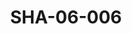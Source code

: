 ---
pid: SHA-06-006
title: SHA-06-006
language: ar
original_label: 
rights: شرحبيل احمد
location_of_original: شرحبيل احمد
photographer_or_studio: 
scanned_from: photograph 8.8 by 12.6
_date: 1980s
location: الخرطوم
description: 'علي يعقوب كباشي '
additional_notes: 
permission_display: 'yes'
on_server: 'no'
on_website: 'no'
permalink: /photopages/ar/SHA-06-006.html
layout: photo-page
---